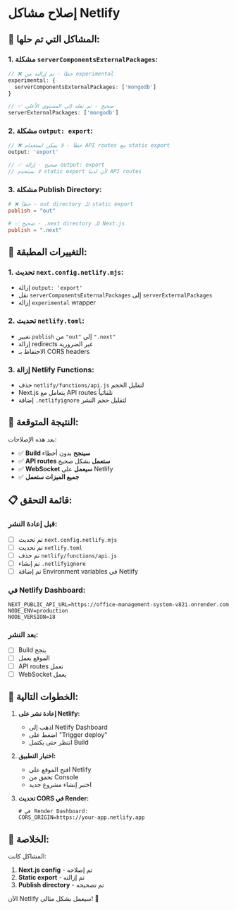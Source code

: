 # إصلاح مشاكل Netlify

## 🚨 **المشاكل التي تم حلها:**

### **1. مشكلة `serverComponentsExternalPackages`:**
```typescript
// ❌ خطأ - تم إزالته من experimental
experimental: {
  serverComponentsExternalPackages: ['mongodb']
}

// ✅ صحيح - تم نقله إلى المستوى الأعلى
serverExternalPackages: ['mongodb']
```

### **2. مشكلة `output: export`:**
```typescript
// ❌ خطأ - لا يمكن استخدام API routes مع static export
output: 'export'

// ✅ صحيح - إزالة output: export
// لا نستخدم static export لأن لدينا API routes
```

### **3. مشكلة Publish Directory:**
```toml
# ❌ خطأ - out directory للـ static export
publish = "out"

# ✅ صحيح - .next directory للـ Next.js
publish = ".next"
```

## 🔧 **التغييرات المطبقة:**

### **1. تحديث `next.config.netlify.mjs`:**
- إزالة `output: 'export'`
- نقل `serverComponentsExternalPackages` إلى `serverExternalPackages`
- إزالة `experimental` wrapper

### **2. تحديث `netlify.toml`:**
- تغيير `publish` من `"out"` إلى `".next"`
- إزالة redirects غير الضرورية
- الاحتفاظ بـ CORS headers

### **3. إزالة Netlify Functions:**
- حذف `netlify/functions/api.js` لتقليل الحجم
- Next.js يتعامل مع API routes تلقائياً
- إضافة `.netlifyignore` لتقليل حجم النشر

## 🚀 **النتيجة المتوقعة:**

بعد هذه الإصلاحات:
- ✅ **Build سينجح** بدون أخطاء
- ✅ **API routes ستعمل** بشكل صحيح
- ✅ **WebSocket سيعمل** على Netlify
- ✅ **جميع الميزات ستعمل**

## 📋 **قائمة التحقق:**

### **قبل إعادة النشر:**
- [ ] تم تحديث `next.config.netlify.mjs`
- [ ] تم تحديث `netlify.toml`
- [ ] تم حذف `netlify/functions/api.js`
- [ ] تم إنشاء `.netlifyignore`
- [ ] تم إضافة Environment variables في Netlify

### **في Netlify Dashboard:**
```env
NEXT_PUBLIC_API_URL=https://office-management-system-v82i.onrender.com
NODE_ENV=production
NODE_VERSION=18
```

### **بعد النشر:**
- [ ] Build ينجح
- [ ] الموقع يعمل
- [ ] API routes تعمل
- [ ] WebSocket يعمل

## 🎯 **الخطوات التالية:**

1. **إعادة نشر على Netlify:**
   - اذهب إلى Netlify Dashboard
   - اضغط على "Trigger deploy"
   - انتظر حتى يكتمل Build

2. **اختبار التطبيق:**
   - افتح الموقع على Netlify
   - تحقق من Console
   - اختبر إنشاء مشروع جديد

3. **تحديث CORS في Render:**
   ```env
   # في Render Dashboard:
   CORS_ORIGIN=https://your-app.netlify.app
   ```

## 🎉 **الخلاصة:**

المشاكل كانت:
1. **Next.js config** - تم إصلاحه
2. **Static export** - تم إزالته
3. **Publish directory** - تم تصحيحه

الآن Netlify سيعمل بشكل مثالي! 🚀 